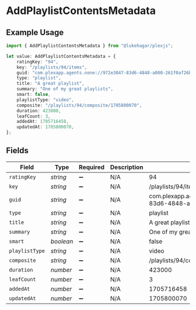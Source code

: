 # AddPlaylistContentsMetadata

## Example Usage

```typescript
import { AddPlaylistContentsMetadata } from "@lukehagar/plexjs";

let value: AddPlaylistContentsMetadata = {
    ratingKey: "94",
    key: "/playlists/94/items",
    guid: "com.plexapp.agents.none://972e3047-83d6-4848-a000-261f0af26ba2",
    type: "playlist",
    title: "A great playlist",
    summary: "One of my great playlists",
    smart: false,
    playlistType: "video",
    composite: "/playlists/94/composite/1705800070",
    duration: 423000,
    leafCount: 3,
    addedAt: 1705716458,
    updatedAt: 1705800070,
};
```

## Fields

| Field                                                          | Type                                                           | Required                                                       | Description                                                    | Example                                                        |
| -------------------------------------------------------------- | -------------------------------------------------------------- | -------------------------------------------------------------- | -------------------------------------------------------------- | -------------------------------------------------------------- |
| `ratingKey`                                                    | *string*                                                       | :heavy_minus_sign:                                             | N/A                                                            | 94                                                             |
| `key`                                                          | *string*                                                       | :heavy_minus_sign:                                             | N/A                                                            | /playlists/94/items                                            |
| `guid`                                                         | *string*                                                       | :heavy_minus_sign:                                             | N/A                                                            | com.plexapp.agents.none://972e3047-83d6-4848-a000-261f0af26ba2 |
| `type`                                                         | *string*                                                       | :heavy_minus_sign:                                             | N/A                                                            | playlist                                                       |
| `title`                                                        | *string*                                                       | :heavy_minus_sign:                                             | N/A                                                            | A great playlist                                               |
| `summary`                                                      | *string*                                                       | :heavy_minus_sign:                                             | N/A                                                            | One of my great playlists                                      |
| `smart`                                                        | *boolean*                                                      | :heavy_minus_sign:                                             | N/A                                                            | false                                                          |
| `playlistType`                                                 | *string*                                                       | :heavy_minus_sign:                                             | N/A                                                            | video                                                          |
| `composite`                                                    | *string*                                                       | :heavy_minus_sign:                                             | N/A                                                            | /playlists/94/composite/1705800070                             |
| `duration`                                                     | *number*                                                       | :heavy_minus_sign:                                             | N/A                                                            | 423000                                                         |
| `leafCount`                                                    | *number*                                                       | :heavy_minus_sign:                                             | N/A                                                            | 3                                                              |
| `addedAt`                                                      | *number*                                                       | :heavy_minus_sign:                                             | N/A                                                            | 1705716458                                                     |
| `updatedAt`                                                    | *number*                                                       | :heavy_minus_sign:                                             | N/A                                                            | 1705800070                                                     |